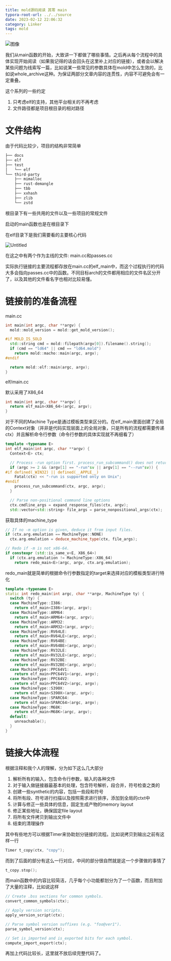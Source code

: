 ```yaml
---
title: mold源码阅读 其零 main
typora-root-url: ../../source
date: 2023-02-12 22:06:32
category: Linker
tags: mold
---
```


![图像](/images/mold-0/FWlv3FsaMAAdSs2-20230212221048408.jpeg)

我们从main函数的开始，大致讲一下都做了哪些事情。之后再从每个流程中的具体实现开始阅读（如果我记得的话会回头在这里补上对应的链接），或者会以解决某些问题为线索写一篇，比如说某一些常见的参数具体在mold中怎么生效的，比如说whole_archive这种。为保证两部分文章内容的连贯性，内容不可避免会有一定重叠。

这个系列的一些约定

1. 只考虑elf的支持，其他平台相关的不再考虑
2. 文件路径都是项目根目录的相对路径

# 文件结构

由于代码比较少，项目的结构非常简单

```cpp
├── docs
├── elf
├── test
│   └── elf
└── third-party
    ├── mimalloc
    ├── rust-demangle
    ├── tbb
    ├── xxhash
    ├── zlib
    └── zstd
```

根目录下有一些共用的文件以及一些项目的常规文件

启动的main函数也是在根目录下

在elf目录下是我们需要看的主要核心代码

![Untitled](/images/mold-0/Untitled.png)

在这之中有两个作为主线的文件: main.cc和passes.cc

实际执行链接的主要流程都存放在main.cc的elf_main中，而这个过程执行的代码大多会指向passes.cc中的函数。不同目标arch的文件都用相应的文件名区分开了，以及其他的文件看名字也相对比较易懂。

# 链接前的准备流程

main.cc

```cpp
int main(int argc, char **argv) {
  mold::mold_version = mold::get_mold_version();

#if MOLD_IS_SOLD
  std::string cmd = mold::filepath(argv[0]).filename().string();
  if (cmd == "ld64" || cmd == "ld64.mold")
    return mold::macho::main(argc, argv);
#endif

  return mold::elf::main(argc, argv);
}
```

elf/main.cc

默认采用了X86_64

```cpp
int main(int argc, char **argv) {
  return elf_main<X86_64>(argc, argv);
}
```

对于不同的Machine Type是通过模板类型来区分的。在elf_main里面创建了全局的Context对象（并非是代码实现层面上的全局对象，只是所有的流程都需要传递ctx）并且解析命令行参数（命令行参数的具体实现就不再细看了）

```cpp
template <typename E>
int elf_main(int argc, char **argv) {
  Context<E> ctx;

  // Process -run option first. process_run_subcommand() does not return.
  if (argc >= 2 && (argv[1] == "-run"sv || argv[1] == "--run"sv)) {
#if defined(_WIN32) || defined(__APPLE__)
    Fatal(ctx) << "-run is supported only on Unix";
#endif
    process_run_subcommand(ctx, argc, argv);
  }

  // Parse non-positional command line options
  ctx.cmdline_args = expand_response_files(ctx, argv);
  std::vector<std::string> file_args = parse_nonpositional_args(ctx);
```

获取具体的machine_type

```cpp
// If no -m option is given, deduce it from input files.
if (ctx.arg.emulation == MachineType::NONE)
  ctx.arg.emulation = deduce_machine_type(ctx, file_args);

// Redo if -m is not x86-64.
if constexpr (std::is_same_v<E, X86_64>)
  if (ctx.arg.emulation != MachineType::X86_64)
    return redo_main<E>(argc, argv, ctx.arg.emulation);
```

redo_main就是简单的根据命令行参数指定的target来选择对应的模板类型进行特化

```cpp
template <typename E>
static int redo_main(int argc, char **argv, MachineType ty) {
  switch (ty) {
  case MachineType::I386:
    return elf_main<I386>(argc, argv);
  case MachineType::ARM64:
    return elf_main<ARM64>(argc, argv);
  case MachineType::ARM32:
    return elf_main<ARM32>(argc, argv);
  case MachineType::RV64LE:
    return elf_main<RV64LE>(argc, argv);
  case MachineType::RV64BE:
    return elf_main<RV64BE>(argc, argv);
  case MachineType::RV32LE:
    return elf_main<RV32LE>(argc, argv);
  case MachineType::RV32BE:
    return elf_main<RV32BE>(argc, argv);
  case MachineType::PPC64V1:
    return elf_main<PPC64V1>(argc, argv);
  case MachineType::PPC64V2:
    return elf_main<PPC64V2>(argc, argv);
  case MachineType::S390X:
    return elf_main<S390X>(argc, argv);
  case MachineType::SPARC64:
    return elf_main<SPARC64>(argc, argv);
  case MachineType::M68K:
    return elf_main<M68K>(argc, argv);
  default:
    unreachable();
  }
}
```

# 链接大体流程

根据注释和我个人的理解，分为如下这么几大部分

1. 解析所有的输入，包含命令行参数，输入的各种文件
2. 对于输入做链接器最基本的处理，包含符号解析，段合并，符号检查之类的
3. 创建一些synthetic的内容，包括一些段和符号
4. 将所有段、符号进行扫描以及按照需求进行排序，添加到全局的ctxt中
5. 计算与修正一些具体的信息，固定生成产物的memory layout
6. 修正某些地址，确保固定file layout
7. 将所有文件拷贝到输出文件中
8. 结束的清理操作

其中有些地方可以根据Timer来协助划分链接的流程。比如说拷贝到输出之前有这样一行

```cpp
Timer t_copy(ctx, "copy");
```

而到了后面的部分有这么一行对应，中间的部分很自然就是这一个步骤做的事情了

```cpp
t_copy.stop();
```

而main函数中的内容比较简洁，几乎每个小功能都划分为了一个函数，而且附加了大量的注释，比如说这样

```cpp
// Create .bss sections for common symbols.
convert_common_symbols(ctx);

// Apply version scripts.
apply_version_script(ctx);

// Parse symbol version suffixes (e.g. "foo@ver1").
parse_symbol_version(ctx);

// Set is_imported and is_exported bits for each symbol.
compute_import_export(ctx);
```

再加上代码比较长，这里就不放后续完整代码了。
